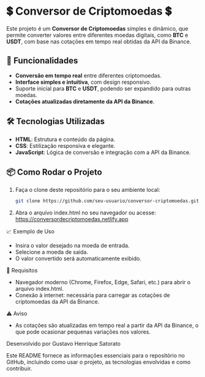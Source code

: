 # 💲 Conversor de Criptomoedas 💲

Este projeto é um **Conversor de Criptomoedas** simples e dinâmico, que permite converter valores entre diferentes moedas digitais, como **BTC** e **USDT**, com base nas cotações em tempo real obtidas da API da Binance.

## 🚀 Funcionalidades

- **Conversão em tempo real** entre diferentes criptomoedas.
- **Interface simples e intuitiva**, com design responsivo.
- Suporte inicial para **BTC** e **USDT**, podendo ser expandido para outras moedas.
- **Cotações atualizadas diretamente da API da Binance**.

## 🛠 Tecnologias Utilizadas

- **HTML**: Estrutura e conteúdo da página.
- **CSS**: Estilização responsiva e elegante.
- **JavaScript**: Lógica de conversão e integração com a API da Binance.

## 📦 Como Rodar o Projeto

1. Faça o clone deste repositório para o seu ambiente local:

   ```bash
   git clone https://github.com/seu-usuario/conversor-criptomoedas.git

2. Abra o arquivo index.html no seu navegador ou acesse: https://conversordecriptomoedas.netlify.app

📈 Exemplo de Uso
- Insira o valor desejado na moeda de entrada.
- Selecione a moeda de saída.
- O valor convertido será automaticamente exibido.

🚀 Requisitos
- Navegador moderno (Chrome, Firefox, Edge, Safari, etc.) para abrir o arquivo index.html.
- Conexão à internet: necessária para carregar as cotações de criptomoedas da API da Binance.

⚠️ Aviso
- As cotações são atualizadas em tempo real a partir da API da Binance, o que pode ocasionar pequenas variações nos valores.

Desenvolvido por Gustavo Henrique Satorato

Este README fornece as informações essenciais para o repositório no GitHub, incluindo como usar o projeto, as tecnologias envolvidas e como contribuir.
